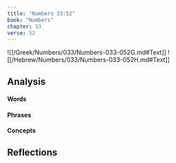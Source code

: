 ```yaml
---
title: "Numbers 33:52"
book: "Numbers"
chapter: 33
verse: 52
---
```

![[/Greek/Numbers/033/Numbers-033-052G.md#Text]]
![[/Hebrew/Numbers/033/Numbers-033-052H.md#Text]]

## Analysis

#### Words

#### Phrases

#### Concepts

## Reflections
